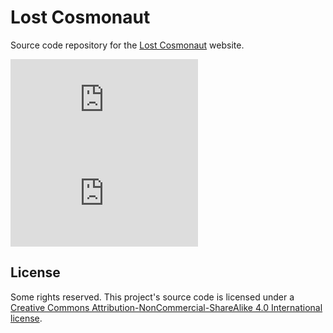 # Lost Cosmonaut

Source code repository for the [Lost Cosmonaut](https://lostcosmonaut.cc) website.

[![CircleCI](https://img.shields.io/circleci/build/github/lostcosmonautmia/lostcosmonaut.cc?style=for-the-badge)](https://app.circleci.com/pipelines/github/lostcosmonautmia/lostcosmonaut.cc)
[![Snyk](https://img.shields.io/snyk/vulnerabilities/github/lostcosmonautmia/lostcosmonaut.cc?style=for-the-badge)](https://snyk.io/test/github/lostcosmonautmia/lostcosmonaut.cc)

## License

Some rights reserved. This project's source code is licensed under a [Creative Commons Attribution-NonCommercial-ShareAlike 4.0 International license](http://creativecommons.org/licenses/by-nc-sa/4.0/).
